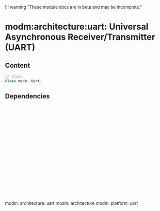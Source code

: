 !!! warning "These module docs are in beta and may be incomplete."

# modm:architecture:uart: Universal Asynchronous Receiver/Transmitter (UART)



## Content

```cpp
// Class
class modm::Uart;
```
## Dependencies

<?xml version="1.0" encoding="UTF-8" standalone="no"?>
<!DOCTYPE svg PUBLIC "-//W3C//DTD SVG 1.1//EN"
 "http://www.w3.org/Graphics/SVG/1.1/DTD/svg11.dtd">
<!-- Generated by graphviz version 2.40.1 (20161225.0304)
 -->
<!-- Title: modm:architecture:uart Pages: 1 -->
<svg width="92pt" height="224pt"
 viewBox="0.00 0.00 92.00 224.00" xmlns="http://www.w3.org/2000/svg" xmlns:xlink="http://www.w3.org/1999/xlink">
<g id="graph0" class="graph" transform="scale(1 1) rotate(0) translate(4 220)">
<title>modm:architecture:uart</title>
<polygon fill="#ffffff" stroke="transparent" points="-4,4 -4,-220 88,-220 88,4 -4,4"/>
<!-- modm_architecture_uart -->
<g id="node1" class="node">
<title>modm_architecture_uart</title>
<polygon fill="#d3d3d3" stroke="#000000" stroke-width="2" points="84,-142 0,-142 0,-89 84,-89 84,-142"/>
<text text-anchor="middle" x="42" y="-126.8" font-family="Times,serif" font-size="14.00" fill="#000000">modm:</text>
<text text-anchor="middle" x="42" y="-111.8" font-family="Times,serif" font-size="14.00" fill="#000000">architecture:</text>
<text text-anchor="middle" x="42" y="-96.8" font-family="Times,serif" font-size="14.00" fill="#000000">uart</text>
</g>
<!-- modm_architecture -->
<g id="node2" class="node">
<title>modm_architecture</title>
<g id="a_node2"><a xlink:href="../modm-architecture" xlink:title="modm:&#10;architecture">
<polygon fill="#d3d3d3" stroke="#000000" points="82,-216 2,-216 2,-178 82,-178 82,-216"/>
<text text-anchor="middle" x="42" y="-200.8" font-family="Times,serif" font-size="14.00" fill="#000000">modm:</text>
<text text-anchor="middle" x="42" y="-185.8" font-family="Times,serif" font-size="14.00" fill="#000000">architecture</text>
</a>
</g>
</g>
<!-- modm_architecture_uart&#45;&gt;modm_architecture -->
<g id="edge1" class="edge">
<title>modm_architecture_uart&#45;&gt;modm_architecture</title>
<path fill="none" stroke="#000000" d="M42,-142.1861C42,-150.3465 42,-159.3646 42,-167.6895"/>
<polygon fill="#000000" stroke="#000000" points="38.5001,-167.7469 42,-177.7469 45.5001,-167.747 38.5001,-167.7469"/>
</g>
<!-- modm_platform_uart -->
<g id="node3" class="node">
<title>modm_platform_uart</title>
<g id="a_node3"><a xlink:href="../modm-platform-uart" xlink:title="modm:&#10;platform:&#10;uart">
<polygon fill="#d3d3d3" stroke="#000000" points="76,-53 8,-53 8,0 76,0 76,-53"/>
<text text-anchor="middle" x="42" y="-37.8" font-family="Times,serif" font-size="14.00" fill="#000000">modm:</text>
<text text-anchor="middle" x="42" y="-22.8" font-family="Times,serif" font-size="14.00" fill="#000000">platform:</text>
<text text-anchor="middle" x="42" y="-7.8" font-family="Times,serif" font-size="14.00" fill="#000000">uart</text>
</a>
</g>
</g>
<!-- modm_platform_uart&#45;&gt;modm_architecture_uart -->
<g id="edge2" class="edge">
<title>modm_platform_uart&#45;&gt;modm_architecture_uart</title>
<path fill="none" stroke="#000000" d="M42,-53.2029C42,-61.2113 42,-70.1403 42,-78.6802"/>
<polygon fill="#000000" stroke="#000000" points="38.5001,-78.8159 42,-88.8159 45.5001,-78.8159 38.5001,-78.8159"/>
</g>
</g>
</svg>

